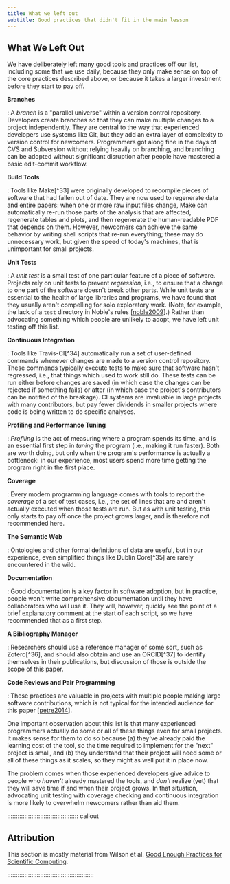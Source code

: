 ```yaml
---
title: What we left out
subtitle: Good practices that didn't fit in the main lesson
---
```


## What We Left Out

We have deliberately left many good tools and practices off our list,
including some that we use daily, because they only make sense on top of
the core practices described above, or because it takes a larger
investment before they start to pay off.

**Branches**

:   A *branch* is a "parallel universe" within a version control
repository. Developers create branches so that they can make
multiple changes to a project independently. They are central to the
way that experienced developers use systems like Git, but they add
an extra layer of complexity to version control for newcomers.
Programmers got along fine in the days of CVS and Subversion without
relying heavily on branching, and branching can be adopted without
significant disruption after people have mastered a basic
edit-commit workflow.

**Build Tools**

:   Tools like Make[^33] were originally
developed to recompile pieces of software that had fallen out of
date. They are now used to regenerate data and entire papers: when
one or more raw input files change, Make can automatically re-run
those parts of the analysis that are affected, regenerate tables and
plots, and then regenerate the human-readable PDF that depends on
them. However, newcomers can achieve the same behavior by writing
shell scripts that re-run everything; these may do unnecessary work,
but given the speed of today's machines, that is unimportant for
small projects.

**Unit Tests**

:   A *unit test* is a small test of one particular feature of a piece
of software. Projects rely on unit tests to prevent *regression*,
i.e., to ensure that a change to one part of the software doesn't
break other parts. While unit tests are essential to the health of
large libraries and programs, we have found that they usually aren't
compelling for solo exploratory work. (Note, for example, the lack
of a `test` directory in Noble's rules [[noble2009](#noble2009)].) Rather than
advocating something which people are unlikely to adopt, we have
left unit testing off this list.

**Continuous Integration**

:   Tools like Travis-CI[^34] automatically
run a set of user-defined commands whenever changes are made to a
version control repository. These commands typically execute tests
to make sure that software hasn't regressed, i.e., that things which
used to work still do. These tests can be run either before changes
are saved (in which case the changes can be rejected if something
fails) or after (in which case the project's contributors can be
notified of the breakage). CI systems are invaluable in large
projects with many contributors, but pay fewer dividends in smaller
projects where code is being written to do specific analyses.

**Profiling and Performance Tuning**

:   *Profiling* is the act of measuring where a program spends its time,
and is an essential first step in *tuning* the program (i.e., making
it run faster). Both are worth doing, but only when the program's
performance is actually a bottleneck: in our experience, most users
spend more time getting the program right in the first place.

**Coverage**

:   Every modern programming language comes with tools to report the
*coverage* of a set of test cases, i.e., the set of lines that are
and aren't actually executed when those tests are run. But as with
unit testing, this only starts to pay off once the project grows
larger, and is therefore not recommended here.

**The Semantic Web**

:   Ontologies and other formal definitions of data are useful, but in
our experience, even simplified things like Dublin
Core[^35] are rarely encountered in the wild.

**Documentation**

:   Good documentation is a key factor in software adoption, but in
practice, people won't write comprehensive documentation until they
have collaborators who will use it. They will, however, quickly see
the point of a brief explanatory comment at the start of each
script, so we have recommended that as a first step.

**A Bibliography Manager**

:   Researchers should use a reference manager of some sort, such as
Zotero[^36], and should also obtain and
use an ORCID[^37] to identify themselves
in their publications, but discussion of those is outside the scope
of this paper.

**Code Reviews and Pair Programming**

:   These practices are valuable in projects with multiple people making
large software contributions, which is not typical for the intended
audience for this paper [[petre2014](#petre2014)].

One important observation about this list is that many experienced
programmers actually do some or all of these things even for small
projects. It makes sense for them to do so because (a) they've already
paid the learning cost of the tool, so the time required to implement
for the "next" project is small, and (b) they understand that their
project will need some or all of these things as it scales, so they
might as well put it in place now.

The problem comes when those experienced developers give advice to
people who *haven't* already mastered the tools, and *don't* realize
(yet) that they will save time if and when their project grows. In that
situation, advocating unit testing with coverage checking and continuous
integration is more likely to overwhelm newcomers rather than aid them.

:::::::::::::::::::::::::::::::::::::::::  callout

## Attribution

This section is mostly material from Wilson et al.
[Good Enough Practices for Scientific Computing](https://github.com/swcarpentry/good-enough-practices-in-scientific-computing).



::::::::::::::::::::::::::::::::::::::::::::::::::


